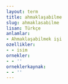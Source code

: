 ```yaml
---
layout: term
title: ahmaklaşabilme
slug: ahmaklasabilme
lisan: Türkçe
anlamlar:
- Ahmaklaşabilmek işi
ozellikler:
- - isim
ornekler:
- - ''
orneklerkaynak:
- - ''
---
```

